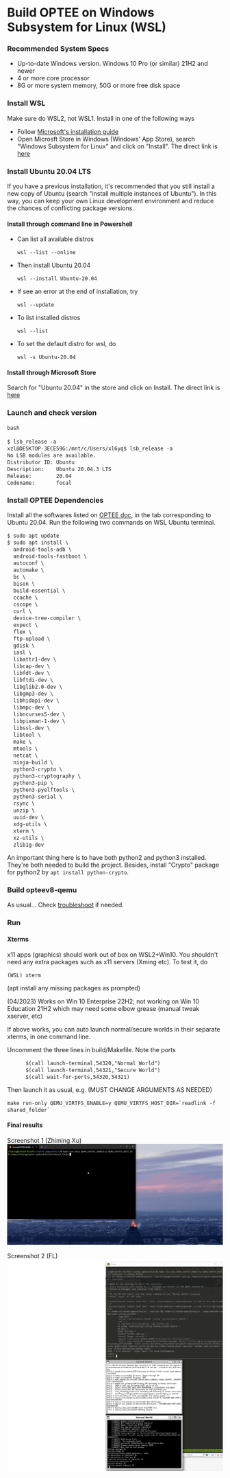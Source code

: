 # Build OPTEE on Windows Subsystem for Linux (WSL)

### Recommended System Specs

- Up-to-date Windows version. Windows 10 Pro (or similar) 21H2 and newer
- 4 or more core processor
- 8G or more system memory, 50G or more free disk space

### Install WSL

Make sure do WSL2, not WSL1. Install in one of the following ways

- Follow [Microsoft's installation guide](https://learn.microsoft.com/en-us/windows/wsl/install)
- Open Microsft Store in Windows (Windows' App Store), search "Windows Subsystem for Linux" and click on "Install". The direct link is [here](https://www.microsoft.com/store/productId/9P9TQF7MRM4R)

### Install Ubuntu 20.04 LTS
If you have a previous installation, it's recommended that you still install a new copy of Ubuntu (search "install multiple instances of Ubuntu"). In this way, you can keep your own Linux development environment and reduce the chances of conflicting package versions.

#### Install through command line in Powershell

- Can list all available distros
  ```
  wsl --list --online
  ```
- Then install Ubuntu 20.04
  ```
  wsl --install Ubuntu-20.04
  ```
- If see an error at the end of installation, try
  ```
  wsl --update
  ```
- To list installed distros
  ```
  wsl --list
  ```
- To set the default distro for wsl, do
  ```
  wsl -s Ubuntu-20.04
  ```

#### Install through Microsoft Store

Search for "Ubuntu 20.04" in the store and click on Install. The direct link is [here](https://www.microsoft.com/store/productId/9MTTCL66CPXJ)

### Launch and check version 

```
bash

$ lsb_release -a
xzl@DESKTOP-3ECE59G:/mnt/c/Users/xl6yq$ lsb_release -a
No LSB modules are available.
Distributor ID: Ubuntu
Description:    Ubuntu 20.04.3 LTS
Release:        20.04
Codename:       focal

```

### Install OPTEE Dependencies

Install all the softwares listed on [OPTEE doc](https://optee.readthedocs.io/en/latest/building/prerequisites.html), in the tab corresponding to Ubuntu 20.04. Run the following two commands on WSL Ubuntu terminal.

```
$ sudo apt update
$ sudo apt install \
  android-tools-adb \
  android-tools-fastboot \
  autoconf \
  automake \
  bc \
  bison \
  build-essential \
  ccache \
  cscope \
  curl \
  device-tree-compiler \
  expect \
  flex \
  ftp-upload \
  gdisk \
  iasl \
  libattr1-dev \
  libcap-dev \
  libfdt-dev \
  libftdi-dev \
  libglib2.0-dev \
  libgmp3-dev \
  libhidapi-dev \
  libmpc-dev \
  libncurses5-dev \
  libpixman-1-dev \
  libssl-dev \
  libtool \
  make \
  mtools \
  netcat \
  ninja-build \
  python3-crypto \
  python3-cryptography \
  python3-pip \
  python3-pyelftools \
  python3-serial \
  rsync \
  unzip \
  uuid-dev \
  xdg-utils \
  xterm \
  xz-utils \
  zlib1g-dev
```

An important thing here is to have both python2 and python3 installed. They're both needed to build the project. Besides, install "Crypto" package for python2 by `apt install python-crypto`.

### Build opteev8-qemu 

As usual... Check [troubleshoot](issues.md) if needed.

### Run 

#### Xterms
x11 apps (graphics) should work out of box on WSL2+Win10. You shouldn't need any extra packages such as x11 servers (Xming etc). To test it, do 
```
(WSL) xterm
```
(apt install any missing packages as prompted)

(04/2023) Works on Win 10 Enterprise 22H2; not working on Win 10 Education 21H2 which may need some elbow grease (manual tweak xserver, etc)

If above works, you can auto launch normal/secure worlds in their separate xterms, in one command line. 

Uncomment the three lines in build/Makefile. Note the ports
```
	  $(call launch-terminal,54320,"Normal World")
	  $(call launch-terminal,54321,"Secure World")
	  $(call wait-for-ports,54320,54321)
```

Then launch it as usual, e.g.  (MUST CHANGE ARGUMENTS AS NEEDED)
```
make run-only QEMU_VIRTFS_ENABLE=y QEMU_VIRTFS_HOST_DIR=`readlink -f shared_folder`
```

#### Final results 
Screenshot 1 (Zhiming Xu)
![](tee-on-wsl-xterms.gif)

Screenshot 2 (FL)
![tee-one-wsl-xterms2](tee-one-wsl-xterms2.png)
